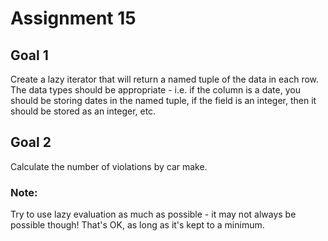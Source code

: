 # Assignment 15

## Goal 1

Create a lazy iterator that will return a named tuple of the data in each row. The data types should be appropriate - i.e. if the column is a date, you should be storing dates in the named tuple, if the field is an integer, then it should be stored as an integer, etc.

## Goal 2

Calculate the number of violations by car make.

### Note:

Try to use lazy evaluation as much as possible - it may not always be possible though! That's OK, as long as it's kept to a minimum.